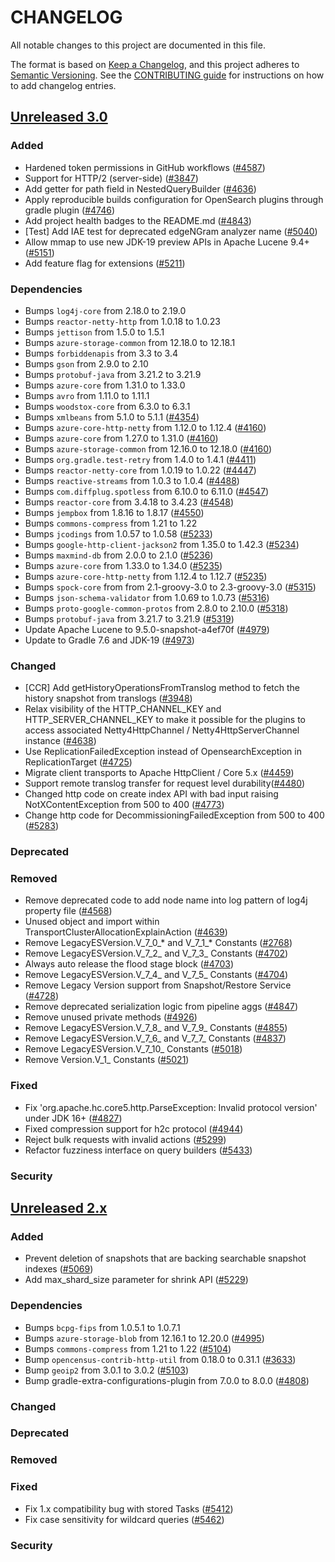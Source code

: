 # CHANGELOG

All notable changes to this project are documented in this file.

The format is based on [Keep a Changelog](https://keepachangelog.com/en/1.0.0/), and this project adheres to [Semantic Versioning](https://semver.org/spec/v2.0.0.html). See the [CONTRIBUTING guide](./CONTRIBUTING.md#Changelog) for instructions on how to add changelog entries.

## [Unreleased 3.0]
### Added
- Hardened token permissions in GitHub workflows ([#4587](https://github.com/opensearch-project/OpenSearch/pull/4587))
- Support for HTTP/2 (server-side) ([#3847](https://github.com/opensearch-project/OpenSearch/pull/3847))
- Add getter for path field in NestedQueryBuilder ([#4636](https://github.com/opensearch-project/OpenSearch/pull/4636))
- Apply reproducible builds configuration for OpenSearch plugins through gradle plugin ([#4746](https://github.com/opensearch-project/OpenSearch/pull/4746))
- Add project health badges to the README.md ([#4843](https://github.com/opensearch-project/OpenSearch/pull/4843))
- [Test] Add IAE test for deprecated edgeNGram analyzer name ([#5040](https://github.com/opensearch-project/OpenSearch/pull/5040))
- Allow mmap to use new JDK-19 preview APIs in Apache Lucene 9.4+ ([#5151](https://github.com/opensearch-project/OpenSearch/pull/5151))
- Add feature flag for extensions ([#5211](https://github.com/opensearch-project/OpenSearch/pull/5211))

### Dependencies
- Bumps `log4j-core` from 2.18.0 to 2.19.0
- Bumps `reactor-netty-http` from 1.0.18 to 1.0.23
- Bumps `jettison` from 1.5.0 to 1.5.1
- Bumps `azure-storage-common` from 12.18.0 to 12.18.1
- Bumps `forbiddenapis` from 3.3 to 3.4
- Bumps `gson` from 2.9.0 to 2.10
- Bumps `protobuf-java` from 3.21.2 to 3.21.9
- Bumps `azure-core` from 1.31.0 to 1.33.0
- Bumps `avro` from 1.11.0 to 1.11.1
- Bumps `woodstox-core` from 6.3.0 to 6.3.1
- Bumps `xmlbeans` from 5.1.0 to 5.1.1 ([#4354](https://github.com/opensearch-project/OpenSearch/pull/4354))
- Bumps `azure-core-http-netty` from 1.12.0 to 1.12.4 ([#4160](https://github.com/opensearch-project/OpenSearch/pull/4160))
- Bumps `azure-core` from 1.27.0 to 1.31.0 ([#4160](https://github.com/opensearch-project/OpenSearch/pull/4160))
- Bumps `azure-storage-common` from 12.16.0 to 12.18.0 ([#4160](https://github.com/opensearch-project/OpenSearch/pull/4160))
- Bumps `org.gradle.test-retry` from 1.4.0 to 1.4.1 ([#4411](https://github.com/opensearch-project/OpenSearch/pull/4411))
- Bumps `reactor-netty-core` from 1.0.19 to 1.0.22 ([#4447](https://github.com/opensearch-project/OpenSearch/pull/4447))
- Bumps `reactive-streams` from 1.0.3 to 1.0.4 ([#4488](https://github.com/opensearch-project/OpenSearch/pull/4488))
- Bumps `com.diffplug.spotless` from 6.10.0 to 6.11.0 ([#4547](https://github.com/opensearch-project/OpenSearch/pull/4547))
- Bumps `reactor-core` from 3.4.18 to 3.4.23 ([#4548](https://github.com/opensearch-project/OpenSearch/pull/4548))
- Bumps `jempbox` from 1.8.16 to 1.8.17 ([#4550](https://github.com/opensearch-project/OpenSearch/pull/4550))
- Bumps `commons-compress` from 1.21 to 1.22
- Bumps `jcodings` from 1.0.57 to 1.0.58 ([#5233](https://github.com/opensearch-project/OpenSearch/pull/5233))
- Bumps `google-http-client-jackson2` from 1.35.0 to 1.42.3 ([#5234](https://github.com/opensearch-project/OpenSearch/pull/5234))
- Bumps `maxmind-db` from 2.0.0 to 2.1.0 ([#5236](https://github.com/opensearch-project/OpenSearch/pull/5236))
- Bumps `azure-core` from 1.33.0 to 1.34.0 ([#5235](https://github.com/opensearch-project/OpenSearch/pull/5235))
- Bumps `azure-core-http-netty` from 1.12.4 to 1.12.7 ([#5235](https://github.com/opensearch-project/OpenSearch/pull/5235))
- Bumps `spock-core` from from 2.1-groovy-3.0 to 2.3-groovy-3.0 ([#5315](https://github.com/opensearch-project/OpenSearch/pull/5315))
- Bumps `json-schema-validator` from 1.0.69 to 1.0.73 ([#5316](https://github.com/opensearch-project/OpenSearch/pull/5316))
- Bumps `proto-google-common-protos` from 2.8.0 to 2.10.0 ([#5318](https://github.com/opensearch-project/OpenSearch/pull/5318))
- Bumps `protobuf-java` from 3.21.7 to 3.21.9 ([#5319](https://github.com/opensearch-project/OpenSearch/pull/5319))
- Update Apache Lucene to 9.5.0-snapshot-a4ef70f ([#4979](https://github.com/opensearch-project/OpenSearch/pull/4979))
- Update to Gradle 7.6 and JDK-19 ([#4973](https://github.com/opensearch-project/OpenSearch/pull/4973))

### Changed
- [CCR] Add getHistoryOperationsFromTranslog method to fetch the history snapshot from translogs ([#3948](https://github.com/opensearch-project/OpenSearch/pull/3948))
- Relax visibility of the HTTP_CHANNEL_KEY and HTTP_SERVER_CHANNEL_KEY to make it possible for the plugins to access associated Netty4HttpChannel / Netty4HttpServerChannel instance ([#4638](https://github.com/opensearch-project/OpenSearch/pull/4638))
- Use ReplicationFailedException instead of OpensearchException in ReplicationTarget ([#4725](https://github.com/opensearch-project/OpenSearch/pull/4725))
- Migrate client transports to Apache HttpClient / Core 5.x ([#4459](https://github.com/opensearch-project/OpenSearch/pull/4459))
- Support remote translog transfer for request level durability([#4480](https://github.com/opensearch-project/OpenSearch/pull/4480))
- Changed http code on create index API with bad input raising NotXContentException from 500 to 400 ([#4773](https://github.com/opensearch-project/OpenSearch/pull/4773))
- Change http code for DecommissioningFailedException from 500 to 400 ([#5283](https://github.com/opensearch-project/OpenSearch/pull/5283))

### Deprecated

### Removed
- Remove deprecated code to add node name into log pattern of log4j property file ([#4568](https://github.com/opensearch-project/OpenSearch/pull/4568))
- Unused object and import within TransportClusterAllocationExplainAction ([#4639](https://github.com/opensearch-project/OpenSearch/pull/4639))
- Remove LegacyESVersion.V_7_0_* and V_7_1_* Constants ([#2768](https://https://github.com/opensearch-project/OpenSearch/pull/2768))
- Remove LegacyESVersion.V_7_2_ and V_7_3_ Constants ([#4702](https://github.com/opensearch-project/OpenSearch/pull/4702))
- Always auto release the flood stage block ([#4703](https://github.com/opensearch-project/OpenSearch/pull/4703))
- Remove LegacyESVersion.V_7_4_ and V_7_5_ Constants ([#4704](https://github.com/opensearch-project/OpenSearch/pull/4704))
- Remove Legacy Version support from Snapshot/Restore Service ([#4728](https://github.com/opensearch-project/OpenSearch/pull/4728))
- Remove deprecated serialization logic from pipeline aggs ([#4847](https://github.com/opensearch-project/OpenSearch/pull/4847))
- Remove unused private methods ([#4926](https://github.com/opensearch-project/OpenSearch/pull/4926))
- Remove LegacyESVersion.V_7_8_ and V_7_9_ Constants ([#4855](https://github.com/opensearch-project/OpenSearch/pull/4855))
- Remove LegacyESVersion.V_7_6_ and V_7_7_ Constants ([#4837](https://github.com/opensearch-project/OpenSearch/pull/4837))
- Remove LegacyESVersion.V_7_10_ Constants ([#5018](https://github.com/opensearch-project/OpenSearch/pull/5018))
- Remove Version.V_1_ Constants ([#5021](https://github.com/opensearch-project/OpenSearch/pull/5021))

### Fixed
- Fix 'org.apache.hc.core5.http.ParseException: Invalid protocol version' under JDK 16+ ([#4827](https://github.com/opensearch-project/OpenSearch/pull/4827))
- Fixed compression support for h2c protocol ([#4944](https://github.com/opensearch-project/OpenSearch/pull/4944))
- Reject bulk requests with invalid actions ([#5299](https://github.com/opensearch-project/OpenSearch/issues/5299))
- Refactor fuzziness interface on query builders ([#5433](https://github.com/opensearch-project/OpenSearch/pull/5433))

### Security

## [Unreleased 2.x]
### Added
- Prevent deletion of snapshots that are backing searchable snapshot indexes ([#5069](https://github.com/opensearch-project/OpenSearch/pull/5069))
- Add max_shard_size parameter for shrink API ([#5229](https://github.com/opensearch-project/OpenSearch/pull/5229))

### Dependencies
- Bumps `bcpg-fips` from 1.0.5.1 to 1.0.7.1
- Bumps `azure-storage-blob` from 12.16.1 to 12.20.0 ([#4995](https://github.com/opensearch-project/OpenSearch/pull/4995))
- Bumps `commons-compress` from 1.21 to 1.22 ([#5104](https://github.com/opensearch-project/OpenSearch/pull/5104))
- Bump `opencensus-contrib-http-util` from 0.18.0 to 0.31.1 ([#3633](https://github.com/opensearch-project/OpenSearch/pull/3633))
- Bump `geoip2` from 3.0.1 to 3.0.2 ([#5103](https://github.com/opensearch-project/OpenSearch/pull/5103))
- Bump gradle-extra-configurations-plugin from 7.0.0 to 8.0.0 ([#4808](https://github.com/opensearch-project/OpenSearch/pull/4808))
### Changed
### Deprecated
### Removed
### Fixed
- Fix 1.x compatibility bug with stored Tasks ([#5412](https://github.com/opensearch-project/OpenSearch/pull/5412))
- Fix case sensitivity for wildcard queries ([#5462](https://github.com/opensearch-project/OpenSearch/pull/5462))
### Security

[Unreleased 3.0]: https://github.com/opensearch-project/OpenSearch/compare/2.4...HEAD
[Unreleased 2.x]: https://github.com/opensearch-project/OpenSearch/compare/2.4...2.x
